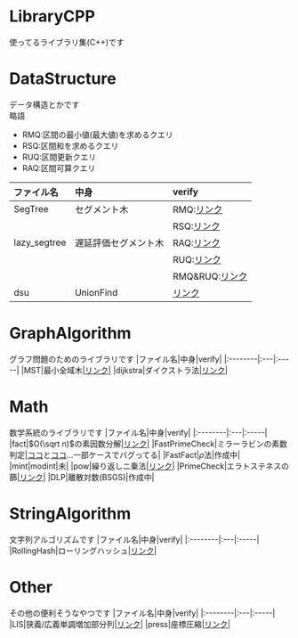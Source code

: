 # LibraryCPP
使ってるライブラリ集(C++)です
# DataStructure
データ構造とかです\
略語
- RMQ:区間の最小値(最大値)を求めるクエリ
- RSQ:区間和を求めるクエリ
- RUQ:区間更新クエリ
- RAQ:区間可算クエリ

|ファイル名|中身|verify|
|:--------|:---|:-----|
|SegTree|セグメント木|RMQ:[リンク](https://onlinejudge.u-aizu.ac.jp/status/users/ac2000_/submissions/1/DSL_2_A/judge/7442587/C++17)|
|||RSQ:[リンク](https://onlinejudge.u-aizu.ac.jp/status/users/ac2000_/submissions/1/DSL_2_B/judge/7442608/C++17)
|lazy_segtree|遅延評価セグメント木|RAQ:[リンク](https://onlinejudge.u-aizu.ac.jp/status/users/ac2000_/submissions/1/DSL_2_E/judge/7442453/C++17)|
|||RUQ:[リンク](https://onlinejudge.u-aizu.ac.jp/status/users/ac2000_/submissions/1/DSL_2_D/judge/7442479/C++17)|
|||RMQ&RUQ:[リンク](https://onlinejudge.u-aizu.ac.jp/status/users/ac2000_/submissions/1/DSL_2_F/judge/7434784/C++17)|
|dsu|UnionFind|[リンク](https://judge.yosupo.jp/submission/120804)|
# GraphAlgorithm
グラフ問題のためのライブラリです
|ファイル名|中身|verify|
|:--------|:---|:-----|
|MST|最小全域木|[リンク](https://onlinejudge.u-aizu.ac.jp/status/users/ac2000_/submissions/1/GRL_2_A/judge/7440641/C++17)|
|dijkstra|ダイクストラ法|[リンク](https://onlinejudge.u-aizu.ac.jp/status/users/ac2000_/submissions/1/GRL_1_A/judge/7325288/C++17)|
# Math
数学系統のライブラリです
|ファイル名|中身|verify|
|:--------|:---|:-----|
|fact|$O(\sqrt n)$の素因数分解|[リンク](https://onlinejudge.u-aizu.ac.jp/status/users/ac2000_/submissions/1/NTL_1_A/judge/7312275/C++17)|
|FastPrimeCheck|ミラーラビンの素数判定|[ココ](https://algo-method.com/submissions/758365)と[ココ](https://onlinejudge.u-aizu.ac.jp/status/users/ac2000_/submissions/1/ALDS1_1_C/judge/7314111/C++17)...一部ケースでバグってる|
|FastFact|$\rho$法|作成中|
|mint|modint|未|
|pow|繰り返しニ乗法|[リンク](https://onlinejudge.u-aizu.ac.jp/status/users/ac2000_/submissions/1/NTL_1_B/judge/7312276/C++17)|
|PrimeCheck|エラトステネスの篩|[リンク](https://onlinejudge.u-aizu.ac.jp/status/users/ac2000_/submissions/1/ALDS1_1_C/judge/7325294/C++17)|
|DLP|離散対数(BSGS)|作成中|
# StringAlgorithm
文字列アルゴリズムです
|ファイル名|中身|verify|
|:--------|:---|:-----|
|RollingHash|ローリングハッシュ|[リンク](https://onlinejudge.u-aizu.ac.jp/status/users/ac2000_/submissions/1/ALDS1_14_B/judge/7325179/C++17)|
# Other
その他の便利そうなやつです
|ファイル名|中身|verify|
|:--------|:---|:-----|
|LIS|狭義/広義単調増加部分列|[リンク](https://onlinejudge.u-aizu.ac.jp/status/users/ac2000_/submissions/1/DPL_1_D/judge/7325298/C++17)|
|press|座標圧縮|[リンク](https://atcoder.jp/contests/abc036/submissions/37949032)|